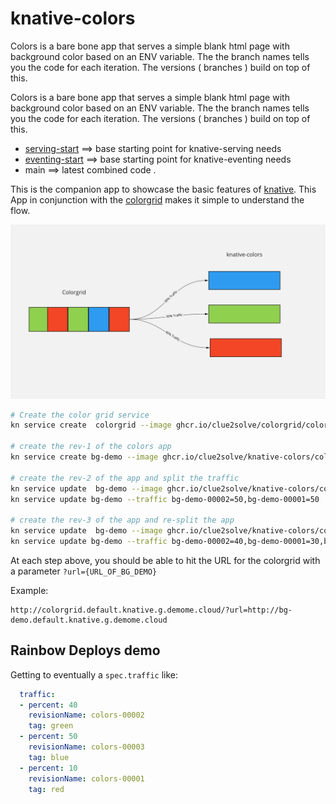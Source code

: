 # knative-colors

Colors is a bare bone app that serves a simple blank html page with background color based on an ENV variable. The the branch names tells you the code for each iteration. The versions ( branches ) build on top of this. 

Colors is a bare bone app that serves a simple blank html page with background color based on an ENV variable. The the branch names tells you the code for each iteration. The versions ( branches ) build on top of this.
- [serving-start](https://github.com/clue2solve/knative-colors/tree/serving-start) ==> base starting point for knative-serving needs 
- [eventing-start](https://github.com/clue2solve/knative-colors/tree/eventing-start) ==> base starting point for knative-eventing needs 
- main ==> latest combined code .  


This is the companion app to showcase the basic features of [knative](http://knative.dev). This App in conjunction with the [colorgrid](https://github.com/clue2solve/colorgrid) makes it simple to understand the flow. 

<img src="/images/colors.png">

```bash
# Create the color grid service 
kn service create  colorgrid --image ghcr.io/clue2solve/colorgrid/colorgrid:latest

# create the rev-1 of the colors app
kn service create bg-demo --image ghcr.io/clue2solve/knative-colors/colors:start  --env HELLO_BG_COLOR="RED"

# create the rev-2 of the app and split the traffic 
kn service update  bg-demo --image ghcr.io/clue2solve/knative-colors/colors:start  --env HELLO_BG_COLOR="blue"
kn service update bg-demo --traffic bg-demo-00002=50,bg-demo-00001=50

# create the rev-3 of the app and re-split the app 
kn service update  bg-demo --image ghcr.io/clue2solve/knative-colors/colors:start  --env HELLO_BG_COLOR="green"
kn service update bg-demo --traffic bg-demo-00002=40,bg-demo-00001=30,bg-demo-00003=30
```
At each step above,  you should be able to hit the URL for the colorgrid with a parameter `?url={URL_OF_BG_DEMO}`

Example: 
```
http://colorgrid.default.knative.g.demome.cloud/?url=http://bg-demo.default.knative.g.demome.cloud
```

## Rainbow Deploys demo

Getting to eventually a `spec.traffic` like:

```yaml
  traffic:
  - percent: 40
    revisionName: colors-00002
    tag: green
  - percent: 50
    revisionName: colors-00003
    tag: blue
  - percent: 10
    revisionName: colors-00001
    tag: red
```